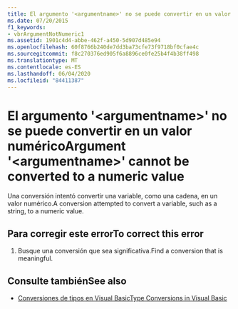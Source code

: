 ```yaml
---
title: El argumento '<argumentname>' no se puede convertir en un valor numérico
ms.date: 07/20/2015
f1_keywords:
- vbrArgumentNotNumeric1
ms.assetid: 1901c4d4-abbe-462f-a450-5d907d485e94
ms.openlocfilehash: 60f8766b240de7dd3ba73cfe73f9718bf0cfae4c
ms.sourcegitcommit: f8c270376ed905f6a8896ce0fe25b4f4b38ff498
ms.translationtype: MT
ms.contentlocale: es-ES
ms.lasthandoff: 06/04/2020
ms.locfileid: "84411387"
---
```

# <a name="argument-argumentname-cannot-be-converted-to-a-numeric-value"></a><span data-ttu-id="1b996-102">El argumento '\<argumentname>' no se puede convertir en un valor numérico</span><span class="sxs-lookup"><span data-stu-id="1b996-102">Argument '\<argumentname>' cannot be converted to a numeric value</span></span>
<span data-ttu-id="1b996-103">Una conversión intentó convertir una variable, como una cadena, en un valor numérico.</span><span class="sxs-lookup"><span data-stu-id="1b996-103">A conversion attempted to convert a variable, such as a string, to a numeric value.</span></span>  
  
## <a name="to-correct-this-error"></a><span data-ttu-id="1b996-104">Para corregir este error</span><span class="sxs-lookup"><span data-stu-id="1b996-104">To correct this error</span></span>  
  
1. <span data-ttu-id="1b996-105">Busque una conversión que sea significativa.</span><span class="sxs-lookup"><span data-stu-id="1b996-105">Find a conversion that is meaningful.</span></span>  
  
## <a name="see-also"></a><span data-ttu-id="1b996-106">Consulte también</span><span class="sxs-lookup"><span data-stu-id="1b996-106">See also</span></span>

- [<span data-ttu-id="1b996-107">Conversiones de tipos en Visual Basic</span><span class="sxs-lookup"><span data-stu-id="1b996-107">Type Conversions in Visual Basic</span></span>](../programming-guide/language-features/data-types/type-conversions.md)
